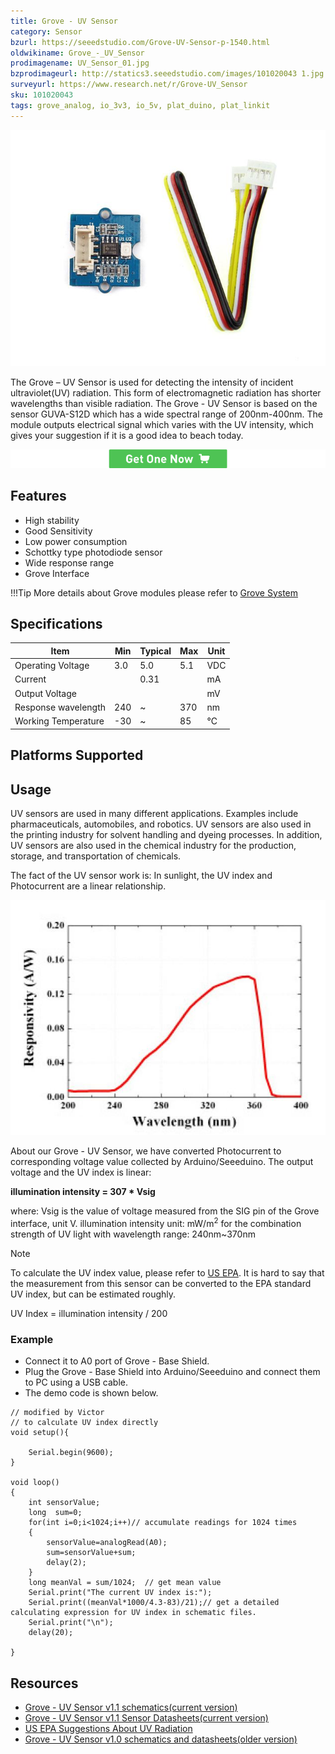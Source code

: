 ```yaml
---
title: Grove - UV Sensor
category: Sensor
bzurl: https://seeedstudio.com/Grove-UV-Sensor-p-1540.html
oldwikiname: Grove_-_UV_Sensor
prodimagename: UV_Sensor_01.jpg
bzprodimageurl: http://statics3.seeedstudio.com/images/101020043 1.jpg
surveyurl: https://www.research.net/r/Grove-UV_Sensor
sku: 101020043
tags: grove_analog, io_3v3, io_5v, plat_duino, plat_linkit
---
```


![](https://raw.githubusercontent.com/SeeedDocument/Grove-UV_Sensor/master/img/UV_Sensor_01.jpg)

The Grove – UV Sensor is used for detecting the intensity of incident ultraviolet(UV) radiation. This form of electromagnetic radiation has shorter wavelengths than visible radiation. The Grove - UV Sensor is based on the sensor GUVA-S12D which has a wide spectral range of 200nm-400nm. The module outputs electrical signal which varies with the UV intensity, which gives your suggestion if it is a good idea to beach today.

[![](https://raw.githubusercontent.com/SeeedDocument/common/master/Get_One_Now_Banner.png)](https://www.seeedstudio.com/Grove-UV-Sensor-p-1540.html)

Features
--------

-   High stability
-   Good Sensitivity
-   Low power consumption
-   Schottky type photodiode sensor
-   Wide response range
-   Grove Interface

!!!Tip
    More details about Grove modules please refer to [Grove System](http://wiki.seeed.cc/Grove_System/)
    
Specifications
--------------

| Item                | Min | Typical | Max | Unit |
|---------------------|-----|---------|-----|------|
| Operating Voltage   | 3.0 | 5.0     | 5.1 | VDC  |
| Current             |     | 0.31    |     | mA   |
| Output Voltage      |     |         |     | mV   |
| Response wavelength | 240 | ~       | 370 | nm   |
| Working Temperature | -30 | ~       | 85  | ℃    |

Platforms Supported
-------------------

Usage
-----

UV sensors are used in many different applications. Examples include pharmaceuticals, automobiles, and robotics. UV sensors are also used in the printing industry for solvent handling and dyeing processes. In addition, UV sensors are also used in the chemical industry for the production, storage, and transportation of chemicals.

The fact of the UV sensor work is: In sunlight, the UV index and Photocurrent are a linear relationship.

![](https://raw.githubusercontent.com/SeeedDocument/Grove-UV_Sensor/master/img/Reference1.jpg)

About our Grove - UV Sensor, we have converted Photocurrent to corresponding voltage value collected by Arduino/Seeeduino. The output voltage and the UV index is linear:

**illumination intensity = 307 * Vsig**

where:
Vsig is the value of voltage measured from the SIG pin of the Grove interface, unit V.
illumination intensity unit: mW/m<sup>2</sup> for the combination strength of UV light with wavelength range: 240nm~370nm

<div class="admonition note">
<p class="admonition-title">Note</p>
To calculate the UV index value, please refer to <a href="http://www2.epa.gov/sunwise/uv-index">US EPA</a>. It is hard to say that the measurement from this sensor can be converted to the EPA standard UV index, but can be estimated roughly.
</div>


UV Index = illumination intensity / 200

### Example

-   Connect it to A0 port of Grove - Base Shield.
-   Plug the Grove - Base Shield into Arduino/Seeeduino and connect them to PC using a USB cable.
-   The demo code is shown below.

```
// modified by Victor
// to calculate UV index directly
void setup(){

    Serial.begin(9600);
}

void loop()
{
    int sensorValue;
    long  sum=0;
    for(int i=0;i<1024;i++)// accumulate readings for 1024 times
    {
        sensorValue=analogRead(A0);
        sum=sensorValue+sum;
        delay(2);
    }
    long meanVal = sum/1024;  // get mean value
    Serial.print("The current UV index is:");
    Serial.print((meanVal*1000/4.3-83)/21);// get a detailed calculating expression for UV index in schematic files.
    Serial.print("\n");
    delay(20);

}
```

Resources
---------

- [Grove - UV Sensor v1.1 schematics(current version)](https://raw.githubusercontent.com/SeeedDocument/Grove-UV_Sensor/master/res/Grove-UV_Sensor_v1.1_Schematics.zip)
- [Grove - UV Sensor v1.1 Sensor Datasheets(current version)](https://raw.githubusercontent.com/SeeedDocument/Grove-UV_Sensor/master/res/Grove-UV_Sensor_v1.1_Datasheets.zip)
- [US EPA Suggestions About UV Radiation](https://www.epa.gov/sunsafety/uv-index-scale-1)
- [Grove - UV Sensor v1.0 schematics and datasheets(older version)](https://raw.githubusercontent.com/SeeedDocument/Grove-UV_Sensor/master/res/Grove-UV_Sensor_v1.0_Datasheets.zip)


<!-- This Markdown file was created from http://www.seeedstudio.com/wiki/Grove_-_UV_Sensor -->
